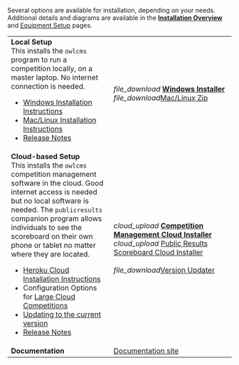 Several options are available for installation, depending on your needs. Additional details and diagrams are available in the [**Installation Overview**](InstallationOverview) and [Equipment Setup](EquipmentSetup) pages.

|                                                              |                                                              |
| ------------------------------------------------------------ | ------------------------------------------------------------ |
| **Local Setup** <br />This installs the `owlcms` program to run a competition locally, on a master laptop.  No internet connection is needed.<ul><li>[Windows Installation Instructions](https://owlcms.github.io/owlcms4/#/LocalWindowsSetup)<li>[Mac/Linux Installation Instructions](https://owlcms.github.io/owlcms4/#/LocalLinuxMacSetup)<li><nobr>[Release Notes](https://github.com/owlcms/owlcms4/releases/tag/4.32.1)</nobr></ul> | <nobr><i class="material-icons" style="transform: translatey(0.30em)">file_download</i>  **[Windows Installer](https://github.com/owlcms/owlcms4/releases/download/4.32.1/owlcms_setup.exe)**</nobr><br/><i class="material-icons" style="transform: translatey(0.30em)">file_download</i>[Mac/Linux Zip](https://github.com/owlcms/owlcms4/releases/download/4.32.1/owlcms.zip) |
| **Cloud-based Setup**<br />This installs the `owlcms` competition management software in the cloud. Good internet access is needed but no local software is needed. The `publicresults` companion program allows individuals to see the scoreboard on their own phone or tablet no matter where they are located.<ul><li>[Heroku Cloud Installation Instructions](https://owlcms.github.io/owlcms4/#/Heroku)</li><li>Configuration Options for [Large Cloud Competitions](https://owlcms.github.io/owlcms4/#/HerokuLarge)</li><li>[Updating to the current version](https://owlcms.github.io/owlcms4/#/UpdatingCloudApplications)</li><li><nobr>[Release Notes](https://github.com/owlcms/owlcms4/releases/tag/4.32.1)</nobr></li></ul> | <i class="material-icons" style="transform: translatey(0.30em)">cloud_upload</i> **[Competition Management Cloud Installer](https://github.com/owlcms/owlcms-heroku/blob/master/README.md)**<br><i class="material-icons" style="transform: translatey(0.30em)">cloud_upload</i> [Public Results Scoreboard Cloud Installer](https://github.com/owlcms/publicresults-heroku/blob/master/README.md)<br/><br/><i class="material-icons" style="transform: translatey(0.30em)">file_download</i>[Version Updater](https://github.com/owlcms/owlcms4-heroku-updater/releases) |
| **Documentation**                                            | [Documentation site](https://owlcms.github.io/owlcms4/#/index) |

